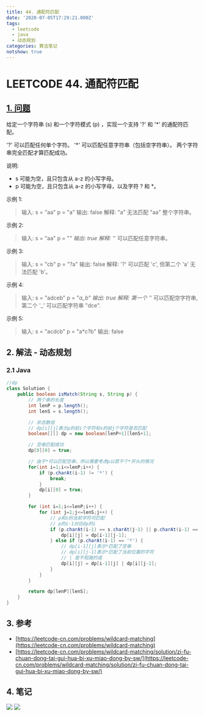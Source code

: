```yaml
---
title: 44. 通配符匹配
date: '2020-07-05T17:29:21.000Z'
tags:
  - leetcode
  - java
  - 动态规划
categories: 算法笔记
notshow: true
---
```


# LEETCODE 44. 通配符匹配

## [1. 问题](https://leetcode-cn.com/problems/wildcard-matching/)

给定一个字符串 \(s\) 和一个字符模式 \(p\) ，实现一个支持 '?' 和 '\*' 的通配符匹配。

'?' 可以匹配任何单个字符。 '\*' 可以匹配任意字符串（包括空字符串）。 两个字符串完全匹配才算匹配成功。

说明:

* s 可能为空，且只包含从 a-z 的小写字母。
* p 可能为空，且只包含从 a-z 的小写字母，以及字符 ? 和 \*。

示例 1:

> 输入: s = "aa" p = "a" 输出: false 解释: "a" 无法匹配 "aa" 整个字符串。

示例 2:

> 输入: s = "aa" p = "_" 输出: true 解释: '_' 可以匹配任意字符串。

示例 3:

> 输入: s = "cb" p = "?a" 输出: false 解释: '?' 可以匹配 'c', 但第二个 'a' 无法匹配 'b'。

示例 4:

> 输入: s = "adceb" p = "_a_b" 输出: true 解释: 第一个 '_' 可以匹配空字符串, 第二个 '_' 可以匹配字符串 "dce".

示例 5:

> 输入: s = "acdcb" p = "a\*c?b" 输出: false

## 2. 解法 - 动态规划

### 2.1 Java

```java
//dp
class Solution {
    public boolean isMatch(String s, String p) {
        // 两个串的长度
        int lenP = p.length();
        int lenS = s.length();

        // 状态数组
        // dp[i][j]表示p的前i个字符和s的前j个字符是否匹配
        boolean[][] dp = new boolean[lenP+1][lenS+1];

        // 空串匹配成功
        dp[0][0] = true;

        // 由于*可以匹配空串，所以需要考虑p以若干个*开头的情况
        for(int i=1;i<=lenP;i++) {
            if (p.charAt(i-1) != '*') {
                break;
            }
            dp[i][0] = true;
        }

        for (int i=1;i<=lenP;i++) {
            for (int j=1;j<=lenS;j++) {
                // p和s的当前字符可匹配
                // p的i-1对应dp的i
                if (p.charAt(i-1) == s.charAt(j-1) || p.charAt(i-1) == '?') {
                    dp[i][j] = dp[i-1][j-1];
                } else if (p.charAt(i-1) == '*') {
                    // dp[i-1][j]表示*匹配了空串
                    // dp[i][j-1]表示*匹配了当前位置的字符
                    // | 是不短路的或
                    dp[i][j] = dp[i-1][j] | dp[i][j-1];
                }
            }
        }

        return dp[lenP][lenS];
    }
}
```

## 3. 参考

* [https://leetcode-cn.com/problems/wildcard-matching](https://leetcode-cn.com/problems/wildcard-matching)
* [https://leetcode-cn.com/problems/wildcard-matching/solution/zi-fu-chuan-dong-tai-gui-hua-bi-xu-miao-dong-by-sw/](https://leetcode-cn.com/problems/wildcard-matching/solution/zi-fu-chuan-dong-tai-gui-hua-bi-xu-miao-dong-by-sw/)

## 4. 笔记

![](https://777blog.oss-cn-shanghai.aliyuncs.com/blog%20pic/leetcode44-1.jpg) ![](https://777blog.oss-cn-shanghai.aliyuncs.com/blog%20pic/leetcode44-2.jpg)

